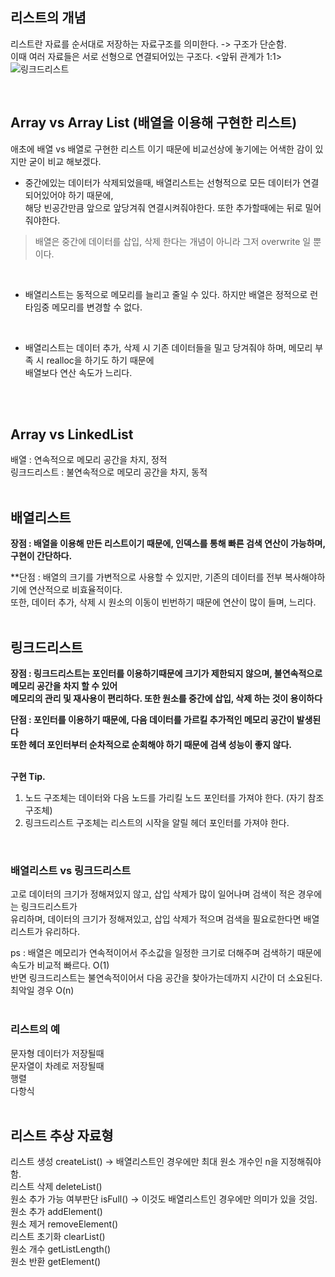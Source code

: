 ## 리스트의 개념 <br>
리스트란 자료를 순서대로 저장하는 자료구조를 의미한다. -> 구조가 단순함.<br>
이때 여러 자료들은 서로 선형으로 연결되어있는 구조다. <앞뒤 관계가 1:1><br>
![링크드리스트](https://user-images.githubusercontent.com/43705434/108394195-cd7a5600-7257-11eb-9f94-16ebe2241ae5.png)

<br>

## Array vs Array List (배열을 이용해 구현한 리스트)<br> 
애초에 배열 vs 배열로 구현한 리스트 이기 때문에 비교선상에 놓기에는 어색한 감이 있지만 굳이 비교 해보겠다.<br> 
* 중간에있는 데이터가 삭제되었을때, 배열리스트는 선형적으로 모든 데이터가 연결되어있어야 하기 때문에,<br> 
해당 빈공간만큼 앞으로 앞당겨줘 연결시켜줘야한다. 또한 추가할때에는 뒤로 밀어줘야한다.<br>

> 배열은 중간에 데이터를 삽입, 삭제 한다는 개념이 아니라 그저 overwrite 일 뿐이다.<br>
<br>

* 배열리스트는 동적으로 메모리를 늘리고 줄일 수 있다. 하지만 배열은 정적으로 런타임중 메모리를 변경할 수 없다.<br>
<br>

* 배열리스트는 데이터 추가, 삭제 시 기존 데이터들을 밀고 당겨줘야 하며, 메모리 부족 시 realloc을 하기도 하기 때문에<br>
배열보다 연산 속도가 느리다.<br>
<br>
<br>

## Array vs LinkedList <br>
배열 : 연속적으로 메모리 공간을 차지, 정적<br>
링크드리스트 : 불연속적으로 메모리 공간을 차지, 동적<br>
<br>

## 배열리스트 <br>
**장점 : 배열을 이용해 만든 리스트이기 때문에, 인덱스를 통해 빠른 검색 연산이 가능하며, 구현이 간단하다.**<br>

**단점 : 배열의 크기를 가변적으로 사용할 수 있지만, 기존의 데이터를 전부 복사해야하기에 연산적으로 비효율적이다.<br>
또한, 데이터 추가, 삭제 시 원소의 이동이 빈번하기 때문에 연산이 많이 들며, 느리다.<br>
<br>

## 링크드리스트 <br>
**장점 : 링크드리스트는 포인터를 이용하기때문에 크기가 제한되지 않으며, 불연속적으로 메모리 공간을 차지 할 수 있어<br> 
메모리의 관리 및 재사용이 편리하다. 또한 원소를 중간에 삽입, 삭제 하는 것이 용이하다**<br>

**단점 : 포인터를 이용하기 때문에, 다음 데이터를 가르킬 추가적인 메모리 공간이 발생된다<br>
또한 헤더 포인터부터 순차적으로 순회해야 하기 때문에 검색 성능이 좋지 않다.**<br>
<br>

**구현 Tip.**<br>
1. 노드 구조체는 데이터와 다음 노드를 가리킬 노드 포인터를 가져야 한다. (자기 참조 구조체)<br>
2. 링크드리스트 구조체는 리스트의 시작을 알릴 헤더 포인터를 가져야 한다.<br>
<br>

### 배열리스트 vs 링크드리스트<br>
고로 데이터의 크기가 정해져있지 않고, 삽입 삭제가 많이 일어나며 검색이 적은 경우에는 링크드리스트가<br>
유리하며, 데이터의 크기가 정해져있고, 삽입 삭제가 적으며 검색을 필요로한다면 배열리스트가 유리하다.<br>

ps : 배열은 메모리가 연속적이어서 주소값을 일정한 크기로 더해주며 검색하기 때문에 속도가 비교적 빠르다. O(1)<br>
반면 링크드리스트는 불연속적이어서 다음 공간을 찾아가는데까지 시간이 더 소요된다. 최악일 경우 O(n)<br>
<br>

### 리스트의 예 <br>
문자형 데이터가 저장될때<br>
문자열이 차례로 저장될때<br>
행렬<br>
다항식<br>
<br>

## 리스트 추상 자료형 <br>
리스트 생성 createList() -> 배열리스트인 경우에만 최대 원소 개수인 n을 지정해줘야함.<br>
리스트 삭제 deleteList()<br>
원소 추가 가능 여부판단 isFull() -> 이것도 배열리스트인 경우에만 의미가 있을 것임.<br>
원소 추가 addElement()<br>
원소 제거 removeElement()<br>
리스트 초기화 clearList()<br>
원소 개수 getListLength()<br>
원소 반환 getElement()<br>
<br>
